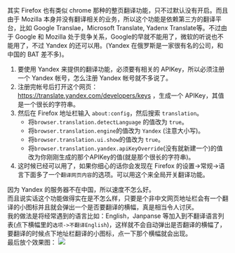 其实 Firefox 也有类似 chrome 那种的整页翻译功能，只不过默认没有开启。而且由于 Mozilla 本身并没有翻译相关的业务，所以这个功能是依赖第三方的翻译平台，比如 Google Translae，Microsoft Translate, Yadenx Translate等。不过由于 Google 和 Mozilla 处于竞争关系，Google的早就不能用了，微软的听说也不能用了，不过 Yandex 的还可以用。(Yandex 在俄罗斯是一家很有名的公司，和中国的 BAT 差不多)。

1. 要使用 Yandex 来提供的翻译功能，必须要有相关的 APIKey，所以必须注册一个 Yandex 帐号，怎么注册 Yandex 帐号就不多说了。
2. 注册完帐号后打开这个网页：https://translate.yandex.com/developers/keys ，生成一个 APIKey，其值是一个很长的字符串。
3. 然后在 Firefox 地址栏输入 `about:config`，然后搜索 `translation`。
    + 将`browser.translation.detectLanguage` 的值改为 `true`。
    + 将`browser.translation.engine`的值改为 `Yandex` (注意大小写)。
    + 将`browser.translation.ui.show`的值改为 `true`。
    + 将`browser.translation.yandex.apiKeyOverride`(没有就新建一个)的值改为你刚刚生成的那个APIKey的值(就是那个很长的字符串)。
4. 这时候已经可以用了，如果你细心的话你会发现在 Firefox 的设置->常规->语言下面多了一个`翻译网页内容`的选项。可以用这个来全局开关翻译功能。

因为 Yandex 的服务器不在中国，所以速度不怎么好。<br>
而且说实话这个功能做得实在是不怎么样，只要是个非中文网页地址栏会有一个翻译的小图标并且就会弹出一个是否要翻译的横幅，真是相当令人讨厌。<br>
我的做法是将经常遇到的语言比如：English，Janpanse 等加入到不翻译语言列表(点下横幅里的`选项->不翻译English`)，这样就不会自动弹出是否翻译的横幅了，要翻译的时候点下地址栏翻译的小图标，点一下那个横幅就会出现。<br>
最后放个效果图：
![](https://user-images.githubusercontent.com/17108640/67200445-59972600-f436-11e9-8e77-95d156f0107a.png)
